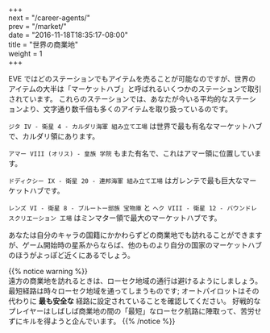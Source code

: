 +++  
next = "/career-agents/"  
prev = "/market/"  
date = "2016-11-18T18:35:17-08:00"  
title = "世界の商業地"  
weight = 1  
+++

EVE ではどのステーションでもアイテムを売ることが可能なのですが、世界のアイテムの大半は「マーケットハブ」と呼ばれるいくつかのステーションで取引されています。 これらのステーションでは、あなたが今いる平均的なステーションより、文字通り数千倍も多くのアイテムを取り扱っているのです。

`ジタ IV - 衛星 4 - カルダリ海軍 組み立て工場` は世界で最も有名なマーケットハブで、カルダリ領にあります。

`アマー VIII (オリス) - 皇族 学院` もまた有名で、これはアマー領に位置しています。

`ドディクシー IX - 衛星 20 - 連邦海軍 組み立て工場` はガレンテで最も巨大なマーケットハブです。

`レンズ VI - 衛星 8 - ブルートー部族 宝物庫` と `ヘク VIII - 衛星 12 - バウンドレスクリエーション 工場` はミンマター領で最大のマーケットハブです。

あなたは自分のキャラの国籍にかかわらずどの商業地でも訪れることができますが、ゲーム開始時の星系からならば、他のものより自分の国家のマーケットハブのほうがよっぽど近くにあるでしょう。

{{% notice warning %}}  
遠方の商業地を訪れるときは、ローセク地域の通行は避けるようにしましょう。 最短経路は時々ローセク地域を通ってしまうものです; オートパイロットはその代わりに **最も安全な** 経路に設定されていることを確認してください。 好戦的なプレイヤーはしばしば商業地の間の「最短」なローセク航路に陣取って、苦労せずにキルを得ようと企んでいます。 
{{% /notice %}}
